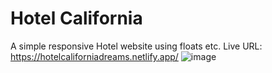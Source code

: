 # Hotel California
A simple responsive Hotel website using floats etc.
Live URL: https://hotelcaliforniadreams.netlify.app/
![image](https://user-images.githubusercontent.com/85052740/145487254-7baf858c-bda0-4b55-ab31-049a9000720a.png)

